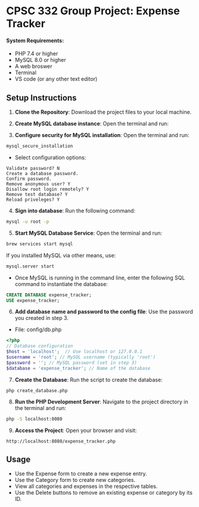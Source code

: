 
# CPSC 332 Group Project: Expense Tracker


#### System Requirements:

- PHP 7.4 or higher
- MySQL 8.0 or higher
- A web broswer
- Terminal
- VS code (or any other text editor)


## Setup Instructions

1. **Clone the Repository**: Download the project files to your local machine.

2. **Create MySQL database instance**: Open the terminal and run:

3. **Configure security for MySQL installation**: Open the terminal and run:

```bash
mysql_secure_installation
```
- Select configuration options:
```
Validate password? N
Create a database password.
Confirm password.
Remove anonymous user? Y
Disallow root login remotely? Y
Remove test database? Y
Reload priveleges? Y
```
4. **Sign into database**: Run the following command:

```bash
mysql -u root -p
```
   
   
5. **Start MySQL Database Service**: Open the terminal and run:

```bash
brew services start mysql
```
  If you installed MySQL via other means, use:
  
```bash
mysql.server start
```
- Once MySQL is running in the command line, enter the following SQL command to instantiate the database:

```SQL
CREATE DATABASE expense_tracker;
USE expense_tracker;
```

6. **Add database name and password to the config file**: Use the password you created in step 3.

- File: config/db.php

```php
<?php
// Database configuration
$host = 'localhost';  // Use localhost or 127.0.0.1
$username = 'root'; // MySQL username (typically 'root')
$password = ''; // MySQL password (set in step 3)
$database = 'expense_tracker'; // Name of the database
```

  
7. **Create the Database**: Run the script to create the database:

```
php create_database.php
``` 

8. **Run the PHP Development Server**: Navigate to the project directory in the terminal and run:

```bash
php -S localhost:8080
```

9. **Access the Project**: Open your browser and visit:

```
http://localhost:8080/expense_tracker.php
```

## Usage

- Use the Expense form to create a new expense entry.
- Use the Category form to create new categories.
- View all categories and expenses in the respective tables.
- Use the Delete buttons to remove an existing expense or category by its ID.   
